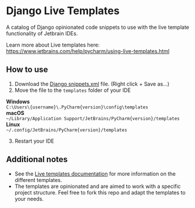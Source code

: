# Django Live Templates
A catalog of Django opinionated code snippets to use with the live template functionality of Jetbrain IDEs.

Learn more about Live templates here: https://www.jetbrains.com/help/pycharm/using-live-templates.html

## How to use
1. Download the [Django snippets.xml](https://raw.githubusercontent.com/Flexonze/Django-Live-Templates/main/Django%20snippets.xml) file. (Right click + Save as...)
2. Move the file to the `templates` folder of your IDE  

**Windows**  
`C:\Users\{username}\.PyCharm{version}\config\templates`  
**macOS**  
`~/Library/Application Support/JetBrains/PyCharm{version}/templates`  
**Linux**  
`~/.config/JetBrains/PyCharm{version}/templates`

3. Restart your IDE

## Additional notes
- See the [Live templates documentation](https://github.com/Flexonze/Django-Live-Templates/tree/main/Live%20templates%20documentation) for more information on the different templates.
- The templates are opinionated and are aimed to work with a specific project structure. Feel free to fork this repo and adapt the templates to your needs.
